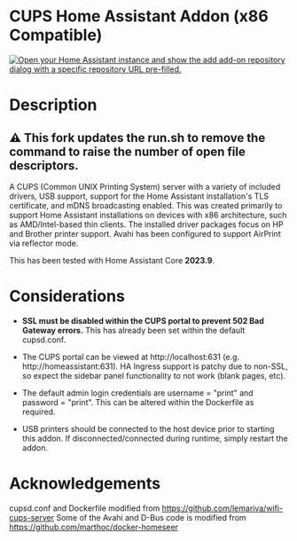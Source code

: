 # CUPS Home Assistant Addon (x86 Compatible)

[![Open your Home Assistant instance and show the add add-on repository dialog with a specific repository URL pre-filled.](https://my.home-assistant.io/badges/supervisor_add_addon_repository.svg)](https://my.home-assistant.io/redirect/supervisor_add_addon_repository/?repository_url=https%3A%2F%2Fgithub.com%2myhades%2Fha-cups-addon)

# Description

⚠ This fork updates the run.sh to remove the command to raise the number of open file descriptors.
-----------------

A CUPS (Common UNIX Printing System) server with a variety of included drivers, USB support, support for the Home Assistant installation's TLS certificate, and mDNS broadcasting enabled. This was created primarily to support Home Assistant installations on devices with x86 architecture, such as AMD/Intel-based thin clients. The installed driver packages focus on HP and Brother printer support. Avahi has been configured to support AirPrint via reflector mode.

This has been tested with Home Assistant Core **2023.9**.

# Considerations

* **SSL must be disabled within the CUPS portal to prevent 502 Bad Gateway errors.** This has already been set within the default cupsd.conf.

* The CUPS portal can be viewed at http://localhost:631 (e.g. http://homeassistant:631). HA Ingress support is patchy due to non-SSL, so expect the sidebar panel functionality to not work (blank pages, etc).

* The default admin login credentials are username = "print" and password = "print". This can be altered within the Dockerfile as required.

* USB printers should be connected to the host device prior to starting this addon. If disconnected/connected during runtime, simply restart the addon.

# Acknowledgements

cupsd.conf and Dockerfile modified from https://github.com/lemariva/wifi-cups-server
Some of the Avahi and D-Bus code is modified from https://github.com/marthoc/docker-homeseer
